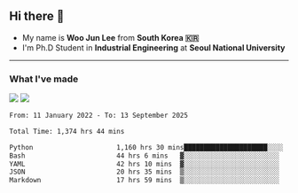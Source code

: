 ## Hi there 👋

- My name is **Woo Jun Lee** from **South Korea 🇰🇷**
- I'm Ph.D Student in **Industrial Engineering** at **Seoul National University**

---

### What I've made

<a href="https://share.streamlit.io/tomtom1103/kuiai_hackathon_2022/main/JL_app.py"><img src="https://img.shields.io/badge/Journey Lee-161B22?style=for-the-badge&logo=streamlit&logoColor=FF4B4B"/></a> <a href="https://jeon-100.github.io/Dangzang/"><img src="https://img.shields.io/badge/당신을 위한 장학금, 당장!-161B22?style=for-the-badge&logo=react&logoColor=#61DAFB"/></a>

<!--START_SECTION:waka-->

```txt
From: 11 January 2022 - To: 13 September 2025

Total Time: 1,374 hrs 44 mins

Python                     1,160 hrs 30 mins█████████████████████░░░░   83.76 %
Bash                       44 hrs 6 mins   ▓░░░░░░░░░░░░░░░░░░░░░░░░   03.18 %
YAML                       42 hrs 10 mins  ▓░░░░░░░░░░░░░░░░░░░░░░░░   03.04 %
JSON                       20 hrs 35 mins  ▒░░░░░░░░░░░░░░░░░░░░░░░░   01.49 %
Markdown                   17 hrs 59 mins  ▒░░░░░░░░░░░░░░░░░░░░░░░░   01.30 %
```

<!--END_SECTION:waka-->
